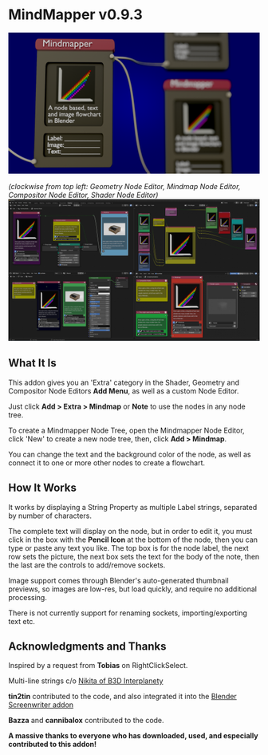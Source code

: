 # MindMapper v0.9.3
![A Node-based Text and Image Flowchart for Blender](/images/MindmapperLogo.png)

_(clockwise from top left: Geometry Node Editor, Mindmap Node Editor, Compositor Node Editor, Shader Node Editor)_
![screenshot](/images/MindMapperUpdate.png)
## What It Is
This addon gives you an 'Extra' category in the Shader, Geometry and Compositor Node Editors __Add Menu__, as well as a custom Node Editor.

Just click __Add > Extra > Mindmap__ or __Note__ to use the nodes in any node tree.

To create a Mindmapper Node Tree, open the Mindmapper Node Editor, click 'New' to create a new node tree, then, click __Add > Mindmap__. 

You can change the text and the background color of the node, as well as connect it to one or more other nodes to create a flowchart.

## How It Works
It works by displaying a String Property as multiple Label strings, separated by number of characters.

The complete text will display on the node, but in order to edit it, you must click in the box with the __Pencil Icon__ at the bottom of the node, then you can type or paste any text you like. The top box is for the node label, the next row sets the picture, the next box sets the text for the body of the note, then the last are the controls to add/remove sockets.

Image support comes through Blender's auto-generated thumbnail previews, so images are low-res, but load quickly, and require no additional processing.

There is not currently support for renaming sockets, importing/exporting text etc.

## Acknowledgments and Thanks
Inspired by a request from __Tobias__ on RightClickSelect.

Multi-line strings c/o [Nikita of B3D Interplanety](https://b3d.interplanety.org/en/multiline-text-in-blender-interface-panels/)

__tin2tin__ contributed to the code, and also integrated it into the [Blender Screenwriter addon](https://github.com/tin2tin/Blender_Screenwriter)

__Bazza__ and __cannibalox__ contributed to the code.

__A massive thanks to everyone who has downloaded, used, and especially contributed to this addon!__
